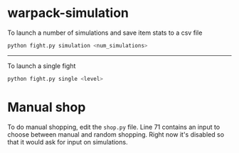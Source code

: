# warpack-simulation
To launch a number of simulations and save item stats to a csv file

```bash
python fight.py simulation <num_simulations>
```

---

To launch a single fight
```bash
python fight.py single <level>
```

# Manual shop
To do manual shopping, edit the `shop.py` file. Line 71 contains an input to choose between manual and random shopping. Right now it's disabled so that it would ask for input on simulations.